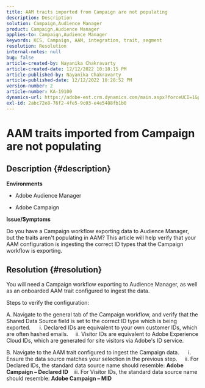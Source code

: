```yaml
---
title: AAM traits imported from Campaign are not populating
description: Description
solution: Campaign,Audience Manager
product: Campaign,Audience Manager
applies-to: Campaign,Audience Manager
keywords: KCS, Campaign, AAM, integration, trait, segment
resolution: Resolution
internal-notes: null
bug: false
article-created-by: Nayanika Chakravarty
article-created-date: 12/12/2022 10:18:15 PM
article-published-by: Nayanika Chakravarty
article-published-date: 12/12/2022 10:28:52 PM
version-number: 2
article-number: KA-19100
dynamics-url: https://adobe-ent.crm.dynamics.com/main.aspx?forceUCI=1&pagetype=entityrecord&etn=knowledgearticle&id=c873c2d9-6a7a-ed11-81ac-6045bd006b25
exl-id: 2abc72e8-76f2-4fe5-9c03-e4e5488fb1b0
---
```

# AAM traits imported from Campaign are not populating

## Description {#description}


<b>Environments</b>

- Adobe Audience Manager

- Adobe Campaign

<b>Issue/Symptoms</b>

Do you have a Campaign workflow exporting data to Audience Manager, but the traits aren't populating in AAM? This article will help verify that your AAM configuration is ingesting the correct ID types that the Campaign workflow is exporting.


## Resolution {#resolution}


You will need a Campaign workflow exporting to Audience Manager, as well as an onboarded AAM trait configured to ingest the data. 

Steps to verify the configuration:

A. Navigate to the general tab of the Campaign workflow, and verify that the Shared Data Source field is set to the correct ID type which is being exported.
     i. Declared IDs are equivalent to your own customer IDs, which are often hashed emails.
    ii. Visitor IDs are equivalent to Adobe Experience Cloud IDs, which are generated for site visitors via Adobe's ID service.

B. Navigate to the AAM trait configured to ingest the Campaign data.
     i. Ensure the data source matches your selection in the previous step.
    ii. For Declared IDs, the standard data source name should resemble: <b>A</b><b>dobe Campaign – Declared ID
 </b>  iii. For Visitor IDs, the standard data source name should resemble: <b>Adobe Campaign – MID</b>
